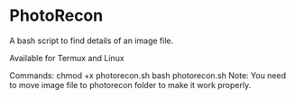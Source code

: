 # PhotoRecon
A bash script to find details of an image file.

Available for Termux and Linux

Commands:
chmod +x photorecon.sh
bash photorecon.sh
Note: You need to move image file to photorecon folder to make it work properly.
